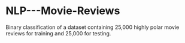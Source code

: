 # NLP---Movie-Reviews
Binary classification of a dataset containing 25,000 highly polar movie reviews for training and 25,000 for testing.
